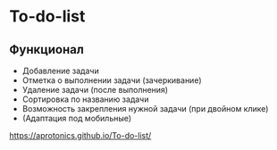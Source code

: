 # To-do-list
<h2>Функционал</h2>
<ul>
  <li>Добавление задачи</li>
  <li>Отметка о выполнении задачи (зачеркивание)</li>
  <li>Удаление задачи (после выполнения)</li>
  <li>Сортировка по названию задачи</li>
  <li>Возможность закрепления нужной задачи (при двойном клике)</li>
  <li>(Адаптация под мобильные)</li>
</ul>

https://aprotonics.github.io/To-do-list/
